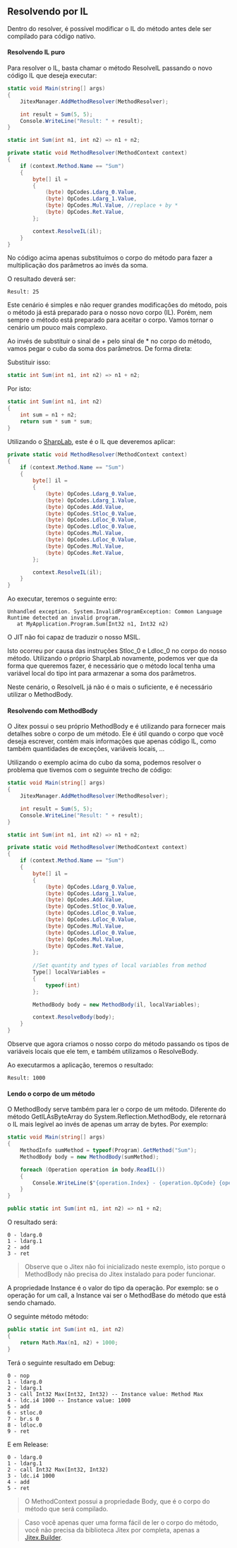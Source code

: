 ## Resolvendo por IL

Dentro do resolver, é possível modificar o IL do método antes dele ser compilado para código nativo.

#### Resolvendo IL puro

Para resolver o IL, basta chamar o método ResolveIL passando o novo código IL que deseja executar:

```csharp
static void Main(string[] args)
{
    JitexManager.AddMethodResolver(MethodResolver);

    int result = Sum(5, 5);
    Console.WriteLine("Result: " + result);
}

static int Sum(int n1, int n2) => n1 + n2;

private static void MethodResolver(MethodContext context)
{
    if (context.Method.Name == "Sum")
    {
        byte[] il =
        {
            (byte) OpCodes.Ldarg_0.Value,
            (byte) OpCodes.Ldarg_1.Value,
            (byte) OpCodes.Mul.Value, //replace + by *
            (byte) OpCodes.Ret.Value,
        };

        context.ResolveIL(il);
    }
}
```

No código acima apenas substituímos o corpo do método para fazer a multiplicação dos parâmetros ao invés da soma.

O resultado deverá ser:

```
Result: 25
```

Este cenário é simples e não requer grandes modificações do método, pois o método já está preparado para o nosso novo corpo (IL). Porém, nem sempre o método está preparado para aceitar o corpo. Vamos tornar o cenário um pouco mais complexo.

Ao invés de substituir o sinal de + pelo sinal de * no corpo do método, vamos pegar o cubo da soma dos parâmetros. De forma direta:

Substituir isso:

```csharp
static int Sum(int n1, int n2) => n1 + n2;
```

Por isto:

```csharp
static int Sum(int n1, int n2)
{
    int sum = n1 + n2;
    return sum * sum * sum;
}
```

Utilizando o [SharpLab](https://sharplab.io/#v2:C4LglgNgPgAgTARgLACgYGYAE9MGFMDeqmJ2WMCAbJmAHbCYDKArgLYAUdDtCANDfUy04ASkLFSkrpgDObTAF4hCANTCA3BMkkYAdllsAVHNbG2mlJIC+qK0A===), este é o IL que deveremos aplicar:

```csharp
private static void MethodResolver(MethodContext context)
{
    if (context.Method.Name == "Sum")
    {
        byte[] il =
        {
            (byte) OpCodes.Ldarg_0.Value,
            (byte) OpCodes.Ldarg_1.Value,
            (byte) OpCodes.Add.Value,
            (byte) OpCodes.Stloc_0.Value,
            (byte) OpCodes.Ldloc_0.Value,
            (byte) OpCodes.Ldloc_0.Value,
            (byte) OpCodes.Mul.Value,
            (byte) OpCodes.Ldloc_0.Value,
            (byte) OpCodes.Mul.Value,
            (byte) OpCodes.Ret.Value,
        };

        context.ResolveIL(il);
    }
}
```

Ao executar, teremos o seguinte erro:

```
Unhandled exception. System.InvalidProgramException: Common Language Runtime detected an invalid program.
   at MyApplication.Program.Sum(Int32 n1, Int32 n2)
```

O JIT não foi capaz de traduzir o nosso MSIL. 

Isto ocorreu por causa das instruções Stloc_0 e Ldloc_0 no corpo do nosso método. Utilizando o próprio SharpLab novamente, podemos ver que da forma que queremos fazer, é necessário que o método local tenha uma variável local do tipo int para armazenar a soma dos parâmetros.

Neste cenário, o ResolveIL já não é o mais o suficiente, e é necessário utilizar o MethodBody.

#### Resolvendo com MethodBody

O Jitex possui o seu próprio MethodBody e é utilizando para fornecer mais detalhes sobre o corpo de um método. Ele é útil quando o corpo que você deseja escrever, contém mais informações que apenas código IL, como também quantidades de exceções, variáveis locais, ...

Utilizando o exemplo acima do cubo da soma, podemos resolver o problema que tivemos com o seguinte trecho de código:

```csharp
static void Main(string[] args)
{
    JitexManager.AddMethodResolver(MethodResolver);

    int result = Sum(5, 5);
    Console.WriteLine("Result: " + result);
}

static int Sum(int n1, int n2) => n1 + n2;

private static void MethodResolver(MethodContext context)
{
    if (context.Method.Name == "Sum")
    {
        byte[] il =
        {
            (byte) OpCodes.Ldarg_0.Value,
            (byte) OpCodes.Ldarg_1.Value,
            (byte) OpCodes.Add.Value,
            (byte) OpCodes.Stloc_0.Value,
            (byte) OpCodes.Ldloc_0.Value,
            (byte) OpCodes.Ldloc_0.Value,
            (byte) OpCodes.Mul.Value,
            (byte) OpCodes.Ldloc_0.Value,
            (byte) OpCodes.Mul.Value,
            (byte) OpCodes.Ret.Value,
        };
        
		//Set quantity and types of local variables from method
        Type[] localVariables =
        {
            typeof(int)
        };

        MethodBody body = new MethodBody(il, localVariables);

        context.ResolveBody(body);
    }
}
```

Observe que agora criamos o nosso corpo do método passando os tipos de variáveis locais que ele tem, e também utilizamos o ResolveBody.

Ao executarmos a aplicação, teremos o resultado:

```
Result: 1000
```

#### Lendo o corpo de um método

O MethodBody serve também para ler o corpo de um método. Diferente do método GetILAsByteArray do System.Reflection.MethodBody, ele retornará o IL mais legível ao invés de apenas um array de bytes. Por exemplo:

```csharp
static void Main(string[] args)
{
    MethodInfo sumMethod = typeof(Program).GetMethod("Sum");
    MethodBody body = new MethodBody(sumMethod);

    foreach (Operation operation in body.ReadIL())
    {
        Console.WriteLine($"{operation.Index} - {operation.OpCode} {operation.Instance}");
    }
}

public static int Sum(int n1, int n2) => n1 + n2;
```

O resultado será:

```
0 - ldarg.0
1 - ldarg.1
2 - add
3 - ret
```

> Observe que o Jitex não foi inicializado neste exemplo, isto porque o MethodBody não precisa do Jitex instalado para poder funcionar.

A propriedade Instance é o valor do tipo da operação. Por exemplo: se o operação for um call, a Instance vai ser o MethodBase do método que está sendo chamado.

O seguinte método método:

```csharp
public static int Sum(int n1, int n2)
{
    return Math.Max(n1, n2) + 1000;
}
```

Terá o seguinte resultado em Debug:

```
0 - nop
1 - ldarg.0
2 - ldarg.1
3 - call Int32 Max(Int32, Int32) -- Instance value: Method Max
4 - ldc.i4 1000 -- Instance value: 1000
5 - add
6 - stloc.0
7 - br.s 0
8 - ldloc.0
9 - ret
```

E em Release:

```
0 - ldarg.0
1 - ldarg.1
2 - call Int32 Max(Int32, Int32)
3 - ldc.i4 1000
4 - add
5 - ret
```

> O MethodContext possui a propriedade Body, que é o corpo do método que será compilado.

> Caso você apenas quer uma forma fácil de ler o corpo do método, você não precisa da biblioteca Jitex por completa, apenas a [Jitex.Builder](https://www.nuget.org/packages/Jitex.Builder/).

